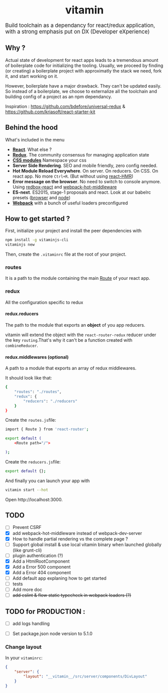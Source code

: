 <big><h1 align="center">vitamin</h1></big>
<p><big>
 Build toolchain as a dependancy for react/redux application, with a strong emphasis put on DX (Developer eXperience)
</big></p>

## Why ?
Actual state of development for react apps leads to a tremendous amount of boilerplate code for initializing the tooling. Usually, we proceed by finding (or creating) a boilerplate project with approximatly the stack we need, fork it, and start working on it.

However, boilerplate have a major drawback. They can't be updated easily. So instead of a boilerplate, we choose to externalize all the toolchain and building config of a project as an npm dependancy.


Inspiration : https://github.com/bdefore/universal-redux & https://github.com/kriasoft/react-starter-kit

## Behind the hood
What's included in the menu
- [**React**](https://github.com/facebook/react). What else ?
- [**Redux**](https://github.com/rackt/redux). The community consensus for managing application state
- [**CSS modules**](https://github.com/css-modules/css-modules) Namespace your css
- **Server Side Rendering**. SEO and mobile friendly, zero config needed.
- **Hot Module Reload Everywhere**. On server. On reducers. On CSS. On react app. No more `Ctrl+R`. (But without using [react-HMR](https://github.com/reactjs/redux/pull/1455))
- **Error message on the browser**. No need to switch to console anymore. Using [redbox-react](https://www.npmjs.com/package/redbox-react) and [webpack-hot-middleware](https://github.com/glenjamin/webpack-hot-middleware)
- **ES-next**. ES2015, stage-1 proposals and react. Look at our babelrc presets ([browser](https://github.com/Evaneos/vitamin/blob/master/.babelrc.browser) and [node](https://github.com/Evaneos/vitamin/blob/master/.babelrc.node))
- [**Webpack**](https://webpack.github.io) with a bunch of useful loaders preconfigured

## How to get started ?
First, initialize your project and install the peer dependencies with
```bash
npm install -g vitaminjs-cli
vitaminjs new
```

Then, create the `.vitaminrc` file at the root of your project.
### routes
It is a path to the module containing the main [Route](https://github.com/reactjs/react-router/blob/master/docs/API.md#route) of your react app.
### redux
All the configuration specific to redux
#### redux.reducers
The path to the module that exports an **object** of you app reducers.

vitamin will extend the object with the `react-router-redux` reducer under the key `routing`.That's why it can't be a function created with `combineReducer`.

#### redux.middlewares (optional)
A path to a module that exports an array of redux middlewares.

It should look like that:
```bash
{
    "routes": "./routes",
    "redux": {
        "reducers": "./reducers"
    }
}
```

Create the `routes.js`file:

```bash
import { Route } from 'react-router';

export default (
    <Route path="/">

);
```
Create the `reducers.js`file:
```bash
export default {};
```

And finally you can launch your app with
```bash
vitamin start --hot
```
Open http://localhost:3000.


## TODO
* [ ] Prevent CSRF
* [x] add webpack-hot-middleware instead of webpack-dev-server
* [x] How to handle partial rendering vs the complete page ?
* [ ] Support global install & use local vitamin binary when launched globally (like grunt-cli)
* [ ] plugin authentication (?)
* [x] Add a HtmlRootComponent
* [x] Add a Error 500 component
* [x] Add a Error 404 component
* [ ] Add default app explaning how to get started
* [ ] tests
* [ ] Add more doc
* [ ] ~~add eslint & flow static typecheck in webpack loaders (?)~~

## TODO for PRODUCTION :
* [ ] add logs handling
* [ ] Set package.json node version to 5.1.0


### Change layout

In your `vitaminrc`:

```json
{
    "server": {
        "layout": "__vitamin__/src/server/components/DivLayout"
    }
}
```
